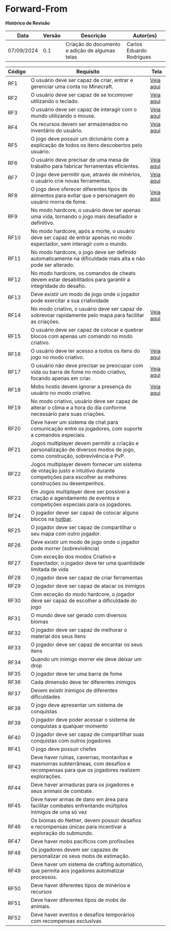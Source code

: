 # Forward-From
**Histórico de Revisão**

| Data   | Versão  | Descrição | Autor(es)|
| --- | --- | --- | --- |
| 07/09/2024 | 0.1 | Criação do documento e adição de algumas telas | Carlos Eduardo Rodrigues |

|Código|Requisito|Tela|
|---|---|---|
| RF1 | O usuário deve ser capaz de criar, entrar e gerenciar uma conta no Minecraft. | [Veja aqui](imgs/1.png) |
| RF2 | O usuário deve ser capaz de se locomover utilizando o teclado. | [Veja aqui](imgs/2.png) |
| RF3 | O usuário deve ser capaz de interagir com o mundo utilizando o mouse. | [Veja aqui](imgs/3.png) |
| RF4 | Os recursos devem ser armazenados no inventário do usuário. | [Veja aqui](imgs/4.png) |
| RF5 | O jogo deve possuir um dicionário com a explicação de todos os itens descobertos pelo usuário. |  |
| RF6 | O usuário deve precisar de uma mesa de trabalho para fabricar ferramentas eficientes. | [Veja aqui](imgs/6.png) |
| RF7 | O jogo deve permitir que, através de minérios, o usuário crie novas ferramentas. | [Veja aqui](imgs/7.png) |
| RF8 | O jogo deve oferecer diferentes tipos de alimentos para evitar que o personagem do usuário morra de fome. | [Veja aqui](imgs/8.png) |
| RF9 | No modo hardcore, o usuário deve ter apenas uma vida, tornando o jogo mais desafiador e definitivo. |  |
| RF10 | No modo hardcore, após a morte, o usuário deve ser capaz de entrar apenas no modo espectador, sem interagir com o mundo. | |
| RF11 | No modo hardcore, o jogo deve ser definido automaticamente na dificuldade mais alta e não pode ser alterado. |  |
| RF12 | No modo hardcore, os comandos de cheats devem estar desabilitados para garantir a integridade do desafio. | |
| RF13 |  Deve existir um modo de jogo onde o jogador pode exercitar a sua criatividade |  |
| RF14 | No modo criativo, o usuário deve ser capaz de sobrevoar rapidamente pelo mapa para facilitar as criações. | [Veja aqui](imgs/14.png) |
| RF15 | O usuário deve ser capaz de colocar e quebrar blocos com apenas um comando no modo criativo. |  |
| RF16 | O usuário deve ter acesso a todos os itens do jogo no modo criativo. | [Veja aqui](imgs/16.png) |
| RF17 | O usuário não deve precisar se preocupar com vida ou barra de fome no modo criativo, focando apenas em criar. | [Veja aqui](imgs/17.png) |
| RF18 | Mobs hostis devem ignorar a presença do usuário no modo criativo. | [Veja aqui](imgs/18.png) |
| RF19 | No modo criativo, usuário deve ser capaz de alterar o clima e a hora do dia conforme necessário para suas criações. | |
| RF20 | Deve haver um sistema de chat para comunicação entre os jogadores, com suporte a comandos especiais. |  |
| RF21 | Jogos multiplayer devem permitir a criação e personalização de diversos modos de jogo, como construção, sobrevivência e PvP. |  |
| RF22 | Jogos multiplayer devem fornecer um sistema de votação justo e intuitivo durante competições para escolher as melhores construções ou desempenhos. |  |
| RF23 | Em Jogos multiplayer deve ser possível a criação e agendamento de eventos e competições especiais para os jogadores. | |
| RF24 | O jogador dever ser capaz de colocar alguns blocos na [hotbar](../modelagem/lexico.md#l39-hotbar). | |
| RF25 | O jogador deve ser capaz de compartilhar o seu mapa com outro jogador. | |
| RF26 | Deve existir um modo de jogo onde o jogador pode morrer (sobrevivência) | |
|RF27| Com exceção dos modos Criativo e Espectador, o jogador deve ter uma quantidade limitada de vida||
|RF28|O jogador deve ser capaz de criar ferramentas ||
|RF29|O jogador deve ser capaz de atacar os inimigos||
|RF30|Com exceção do modo hardcore, o jogador deve ser capaz de escolher a dificuldade do jogo||
|RF31| O mundo deve ser gerado com diversos biomas ||
|RF32| O jogador deve ser capaz de melhorar o material dos seus itens ||
|RF33| O jogador deve ser capaz de encantar os seus itens ||
|RF34| Quando um inimigo morrer ele deve deixar um drop ||
|RF35| O jogador deve ter uma barra de fome ||
|RF36|Cada dimensão deve ter diferentes inimigos||
|RF37|Devem existir inimigos de diferentes dificuldades||
|RF38|O jogo deve apresentar um sistema de conquistas||
|RF39|O jogador deve poder acessar o sistema de conquistas a qualquer momento||
|RF40|O jogador deve ser capaz de compartilhar suas conquistas com outros jogadores||
|RF41|O jogo deve possuir chefes||
|RF43| Deve haver ruínas, cavernas, montanhas e masmorras subterrâneas, com desafios e recompensas para que os jogadores realizem explorações. ||
|RF44| Deve haver armaduras para os jogadores e seus animais de combate. ||
|RF45| Deve haver armas de dano em área para facilitar combates enfrentando múltiplos inimigos de uma só vez ||
|RF46| Os biomas do Nether, devem possuir desafios e recompensas únicas para incentivar a exploração do submundo. ||
|RF47| Deve haver mobs pacíficos com profissões ||
|RF48| Os jogadores devem ser capazes de personalizar os seus mobs de estimação. ||
|RF49| Deve haver um sistema de crafting automático, que permita aos jogadores automatizar processos. ||
|RF50| Deve haver diferentes tipos de minérios e recursos ||
|RF51| Deve haver diferentes tipos de mobs de animais. ||
|RF52| Deve haver eventos e desafios temporários com recompensas exclusivas||
